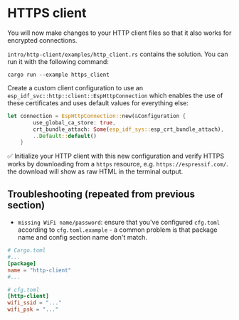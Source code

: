 # HTTPS client

You will now make changes to your HTTP client files so that it also works for encrypted connections.

`intro/http-client/examples/http_client.rs` contains the solution. You can run it with the following command:

```shell
cargo run --example https_client
```

Create a custom client configuration to use an `esp_idf_svc::http::client::EspHttpConnection` which enables the use of these certificates and uses default values for everything else:

```rust
let connection = EspHttpConnection::new(&Configuration {
        use_global_ca_store: true,
        crt_bundle_attach: Some(esp_idf_sys::esp_crt_bundle_attach),
        ..Default::default()
    }
```

✅ Initialize your HTTP client with this new configuration and verify HTTPS works by downloading from a `https` resource, e.g. `https://espressif.com/`. the download will show as raw HTML in the terminal output.

## Troubleshooting (repeated from previous section)

- `missing WiFi name/password`: ensure that you've configured `cfg.toml` according to `cfg.toml.example` - a common problem is that package name and config section name don't match.

```toml
# Cargo.toml
#...
[package]
name = "http-client"
#...

# cfg.toml
[http-client]
wifi_ssid = "..."
wifi_psk = "..."
```
